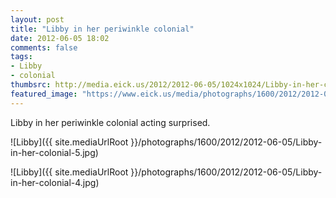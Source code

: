```yaml
---
layout: post
title: "Libby in her periwinkle colonial"
date: 2012-06-05 18:02
comments: false
tags: 
- Libby
- colonial
thumbsrc: http://media.eick.us/2012/2012-06-05/1024x1024/Libby-in-her-colonial-5.jpg
featured_image: "https://www.eick.us/media/photographs/1600/2012/2012-06-05/Libby-in-her-colonial-5.jpg"
---
```

Libby in her periwinkle colonial acting surprised.



![Libby]({{ site.mediaUrlRoot }}/photographs/1600/2012/2012-06-05/Libby-in-her-colonial-5.jpg)




![Libby]({{ site.mediaUrlRoot }}/photographs/1600/2012/2012-06-05/Libby-in-her-colonial-4.jpg)
